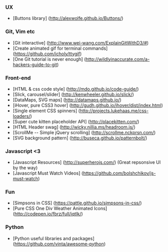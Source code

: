 ### UX

* [Buttons library] (http://alexwolfe.github.io/Buttons/)

### Git, Vim etc

* [Git interactive] (http://www.wei-wang.com/ExplainGitWithD3/#)
* [Create animated gif for terminal commands] (https://github.com/icholy/ttygif)
* [One Git tutorial is never enough] (http://wildlyinaccurate.com/a-hackers-guide-to-git)

### Front-end

* [HTML & css code style] (http://mdo.github.io/code-guide/)
* [Slick, carousel/slider] (http://kenwheeler.github.io/slick/)
* [DataMaps, SVG maps] (http://datamaps.github.io/)
* [iHover, pure CSS3 hover] (http://gudh.github.io/ihover/dist/index.html)
* [Single element CSS spinners] (http://projects.lukehaas.me/css-loaders/)
* [Super cute kitten placeholder API] (http://placekitten.com/)
* [HTML Header swag] (http://wicky.nillia.ms/headroom.js/)
* [ScrollMe -- Simple jQuery scrolling] (http://scrollme.nckprsn.com/)
* [SVG background pattern] (http://buseca.github.io/patternbolt/)

### Javascript <3

* [Javascript Resources] (http://superherojs.com/) 
(Great repsonsive UI by the way)
* [Javascript Must Watch Videos] (https://github.com/bolshchikov/js-must-watch)

### Fun

* [Simpsons in CSS] (https://pattle.github.io/simpsons-in-css/)
* [Pure CSS One Div Weather Animated Icons] (http://codepen.io/fbrz/full/iqtlk/)

### Python

* [Python useful libraries and packages] (https://github.com/vinta/awesome-python)
